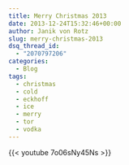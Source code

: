 ```yaml
---
title: Merry Christmas 2013
date: 2013-12-24T15:32:46+00:00
author: Janik von Rotz
slug: merry-christmas-2013
dsq_thread_id:
  - "2070797206"
categories:
  - Blog
tags:
  - christmas
  - cold
  - eckhoff
  - ice
  - merry
  - tor
  - vodka
---
```

{{< youtube 7o06sNy45Ns >}}